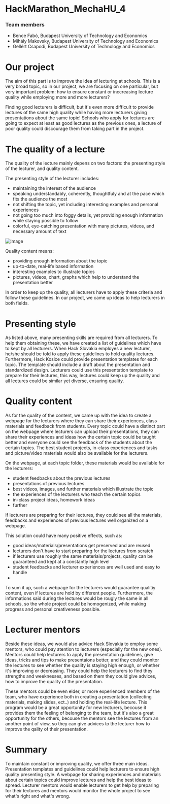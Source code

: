 # HackMarathon_MechaHU_4
### Team members

- Bence Fabó, Budapest University of Technology and Economics
- Mihály Makovsky, Budapest University of Technology and Economics
- Gellért Csapodi, Budapest University of Technology and Economics

# Our project
The aim of this part is to improve the idea of lecturing at schools. This is a very broad topic, so in our project, we are focusing on one particular, but very important problem:
how to ensure constant or inccreasing lecture quality while employing more and more lecturers?

Finding good lecturers is difficult, but it's even more difficult to provide lectures of the same high quality while having more lecturers giving presentations about the same topic! 
Schools who apply for lectures are going to expect at least as good lectures as the previous ones, a lecture of poor quality could discourage them from taking part in the project.

# The quality of a lecture
The quality of the lecture mainly depens on two factors: the presenting style of the lecturer, and quality content.

The presenting style of the lecturer includes:
- maintaining the interest of the audience
- speaking understandably, coherently, thoughtfuly and at the pace which fits the audience the most
- not shifting the topic, yet including interesting examples and personal experiences
- not going too much into foggy details, yet providing enough information while staying possible to follow
- colorful, eye-catching presentation with many pictures, videos, and necessary amount of text

![image](https://user-images.githubusercontent.com/65888378/118681485-e7e4b100-b7ff-11eb-9a08-8befe9726e96.png)


Quality content means:
- providing enough information about the topic
- up-to-date, real-life based information
- interesting examples to illustrate topics
- pictures, videos, chart, graphs which help to understand the presentation better

In order to keep up the quality, all lecturers have to apply these criteria and follow these guidelines.
In our project, we came up ideas to help lecturers in both fields.

# Presenting style
As listed above, many presenting skills are required from all lecturers. To help them obtaining these, we have created a list of guidelines which have to kept by all lecturers. When Hack Slovakia employes a new lecturer, he/she should be told to apply these guidelines to hold quality lectures. 
Furthermore, Hack Kosice could provide presentation templates for each topic. The template should include a draft about the presentation and standardized design. Lecturers could use this presentation template to prepare for their lectures, this way, lectures could keep up the quality and all lectures could be similar yet diverse, ensuring quality.

# Quality content
As for the quality of the content, we came up with the idea to create a webpage for the lecturers where they can share their experiences, class materials and feedback from students.
Every topic could have a distinct part on the webpage where lecturers can upload their presentations, they can share their experiences and ideas how the certain topic could be taught better and everyone could see the feedback of the students about the certain topics. The best student projects, in-class experiences and tasks and picture/video materials would also be available for the lecturers. 

On the webpage, at each topic folder, these materials  would be available for the lecturers:
- student feedbacks about the previous lectures
- presentations of previous lectures
- best videos, images, and further materials which illustrate the topic
- the experiences of the lecturers who teach the certain topics
- in-class project ideas, homework ideas
- further 

If lecturers are preparing for their lectures, they could see all the materials, feedbacks and experiences of previous lectures well organized on a webpage. 

This solution could have many positive effects, such as:
- good ideas/materials/presentations get preserved and are reused
- lecturers don't have to start preparing for the lectures from scratch
- if lecturers use roughly the same materials/projects, quality can be guaranteed and kept at a constantly high level
- student feedbacks and lecturer experiences are well used and easy to handle
- 
To sum it up, such a webpage for the lecturers would guarantee qualitiy content, even if lectures are hold by different people.
Furthermore, the informations said during the lectures would be rougly the same in all schools, so the whole project could be homogenized, while making progress and personal creativeness possible.

# Lecturer mentors
Beside these ideas, we would also advice Hack Slovakia to employ some mentors, who could pay atention to lecturers (especially for the new ones). Mentors could help lecturers to apply the presentation guidelines, give ideas, tricks and tips to make presentaions better, and they could monitor the lectures to see whether the quality is staying high enough, or whether it's improving or decreasing. They could help the lecturers to find they strengths and weeknesses, and based on them they could give advices, how to improve the quality of the presentation.

These mentors could be even elder, or more experienced members of the team, who have experience both in creating a presentation (collecting materials, making slides, ect..) and holding the real-life lecture. This program would be a great opportunity for new lecturers, becouse it provides them the feeling of belonging to the team, but it's also a great opportunity for the others, becouse the mentors see the lectures from an another point of view, so they can give advices to the lecturer how to improve the qality of their presentation.
# Summary
To maintain constant or improving quality, we offer three main ideas. Presentation templates and guidelines could help lecturers to ensure high quality presenting style. A webpage for sharing experiences and materials about certain topics could improve lectures and help the best ideas to spread. Lecturer mentors would enable lecturers to get help by preparing for their lectures and mentors would monitor the whole project to see what's right and  what's wrong.
